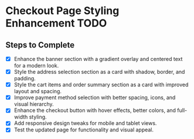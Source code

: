 # Checkout Page Styling Enhancement TODO

## Steps to Complete
- [x] Enhance the banner section with a gradient overlay and centered text for a modern look.
- [x] Style the address selection section as a card with shadow, border, and padding.
- [x] Style the cart items and order summary section as a card with improved layout and spacing.
- [x] Improve payment method selection with better spacing, icons, and visual hierarchy.
- [x] Enhance the checkout button with hover effects, better colors, and full-width styling.
- [x] Add responsive design tweaks for mobile and tablet views.
- [x] Test the updated page for functionality and visual appeal.
